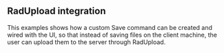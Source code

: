 ## RadUpload integration
This examples shows how a custom Save command can be created and wired with the UI, so that instead of saving files on the client machine, the user can upload them to the server through RadUpload.